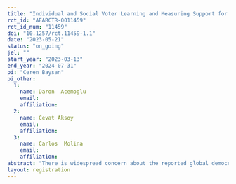 ```yaml
---
title: "Individual and Social Voter Learning and Measuring Support for Democratic Institutions"
rct_id: "AEARCTR-0011459"
rct_id_num: "11459"
doi: "10.1257/rct.11459-1.1"
date: "2023-05-21"
status: "on_going"
jel: ""
start_year: "2023-03-13"
end_year: "2024-07-31"
pi: "Ceren Baysan"
pi_other:
  1:
    name: Daron  Acemoglu
    email: 
    affiliation: 
  2:
    name: Cevat Aksoy
    email: 
    affiliation: 
  3:
    name: Carlos  Molina
    email: 
    affiliation: 
abstract: "There is widespread concern about the reported global democratic decline and its implications for economic growth. A critical factor that may determine the future of democracy is voter understanding and engagement in improving the quality of democratic institutions. However, it remains unclear how voters assess these institutions and if they have a shared understanding of which political parties uphold them. This study aims to evaluate the effect of credible information about democratic institutions on voter behavior and beliefs in Turkey using a large-scale experimental information campaign, electoral data, and survey data. "
layout: registration
---
```


